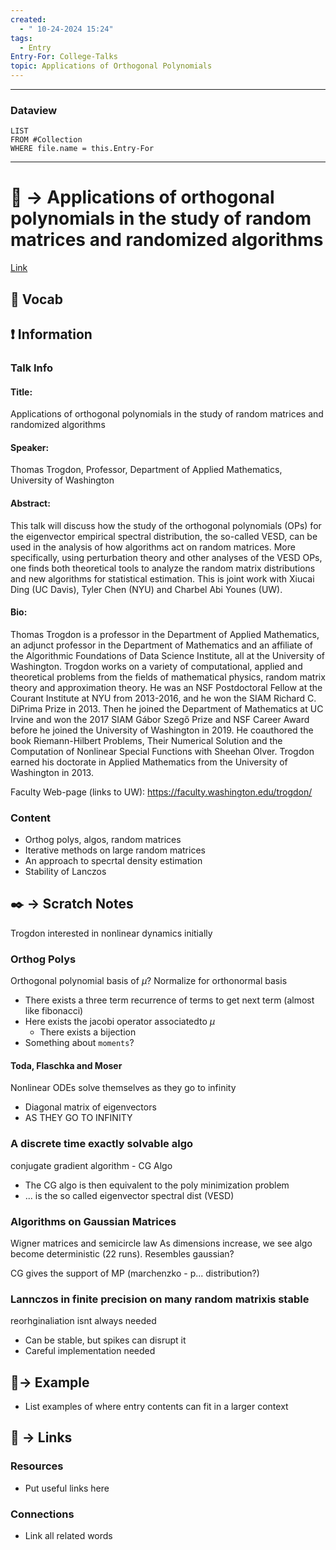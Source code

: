 ```yaml
---
created:
  - " 10-24-2024 15:24"
tags:
  - Entry
Entry-For: College-Talks
topic: Applications of Orthogonal Polynomials
---
```


---
### Dataview
```dataview
LIST
FROM #Collection
WHERE file.name = this.Entry-For
```
---

# 📗 -> Applications of orthogonal polynomials in the study of random matrices and randomized algorithms
[Link](https://statistics.sf.ucdavis.edu/events/seminar-102424-trogdon)
## 🎤 Vocab


## ❗ Information
### Talk Info
#### Title:  
Applications of orthogonal polynomials in the study of random matrices and randomized algorithms
#### Speaker: 
Thomas Trogdon, Professor, Department of Applied Mathematics, University of Washington

#### Abstract: 
This talk will discuss how the study of the orthogonal polynomials (OPs) for the eigenvector empirical spectral distribution, the so-called VESD, can be used in the analysis of how algorithms act on random matrices. More specifically, using perturbation theory and other analyses of the VESD OPs, one finds both theoretical tools to analyze the random matrix distributions and new algorithms for statistical estimation. This is joint work with Xiucai Ding (UC Davis), Tyler Chen (NYU) and Charbel Abi Younes (UW).

#### Bio:
Thomas Trogdon is a professor in the Department of Applied Mathematics, an adjunct professor in the Department of Mathematics and an affiliate of the Algorithmic Foundations of Data Science Institute, all at the University of Washington.  Trogdon works on a variety of computational, applied and theoretical problems from the fields of mathematical physics, random matrix theory and approximation theory.  He was an NSF Postdoctoral Fellow at the Courant Institute at NYU from 2013-2016, and he won the SIAM Richard C. DiPrima Prize in 2013. Then he joined the Department of Mathematics at UC Irvine and won the 2017 SIAM Gábor Szegő Prize and NSF Career Award before he joined the University of Washington in 2019.  He coauthored the book Riemann-Hilbert Problems, Their Numerical Solution and the Computation of Nonlinear Special Functions with Sheehan Olver.  Trogdon earned his doctorate in Applied Mathematics from the University of Washington in 2013.

Faculty Web-page (links to UW): https://faculty.washington.edu/trogdon/


### Content
 - Orthog polys, algos, random matrices
 - Iterative methods on large random matrices
 - An approach to specrtal density estimation
 - Stability of Lanczos


## ✒️ -> Scratch Notes
Trogdon interested in nonlinear dynamics initially

### Orthog Polys
Orthogonal polynomial basis of $\mu$?
Normalize for orthonormal basis
- There exists a three term recurrence of terms to get next term (almost like fibonacci)
- Here exists the jacobi operator associatedto $\mu$
	- There exists a bijection
- Something about `moments`?

#### Toda, Flaschka and Moser
Nonlinear ODEs solve themselves as they go to infinity
- Diagonal matrix of eigenvectors
- AS THEY GO TO INFINITY


###  A discrete time exactly solvable algo
conjugate gradient algorithm - CG Algo
- The CG algo is then equivalent to the poly minimization problem
- ... is the so called eigenvector spectral dist (VESD)


### Algorithms on Gaussian Matrices
Wigner matrices and semicircle law
As dimensions increase, we see algo become deterministic (22 runs). Resembles gaussian?

CG gives the support of MP (marchenzko - p... distribution?)

### Lannczos in finite precision on many random matrixis stable
reorhginaliation isnt always needed
- Can be stable, but spikes can disrupt it
- Careful implementation needed





## 🧪-> Example
- List examples of where entry contents can fit in a larger context

## 🔗 -> Links
### Resources
- Put useful links here

### Connections
- Link all related words

